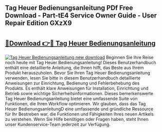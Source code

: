 ## Tag Heuer Bedienungsanleitung PDf Free Download - Part-tE4 Service Owner Guide - User Repair Edition GXzX9

# <h2><a href="http://df5jsm.blite.top/?on=Tag+Heuer+Bedienungsanleitung">🔗Download 👉🔴 Tag Heuer Bedienungsanleitung</a></h2>

[![Tag Heuer Bedienungsanleitung new download](https://i.imgur.com/lujVjoI.png)](http://df5jsm.blite.top/?on=Tag+Heuer+Bedienungsanleitung)
Beginnen Sie Ihre Reise noch heute mit Tag Heuer Bedienungsanleitung! Dieses Benutzerhandbuch enthält eine detaillierte Anleitung, die Ihnen hilft, das Beste aus Ihrem Produkt herauszuholen. Bevor Sie Ihren Tag Heuer Bedienungsanleitung verwenden, lesen Sie bitte in diesem Benutzerhandbuch detaillierte Anweisungen zur Einrichtung, Bedienung und Fehlerbehebung des Produkts. Es enthält klare Anweisungen für Installation, Einrichtung und Betrieb sowie wichtige Sicherheitsinformationen. Dieses bemerkenswerte Tag Heuer Bedienungsanleitung bietet eine umfassende Suite von Funktionen, die Ihren Workflow optimieren. Wir glauben, dass das Tag Heuer BedienungsanleitungD eine umfassende und gründliche Ressource für Ihr Bestreben war, die Funktionen und Fähigkeiten Ihres neuen Artikels zu verstehen. Wenn Sie Hilfe benötigen oder Fragen haben, steht Ihnen unser Kundenservice-Team jederzeit zur Verfügung.
